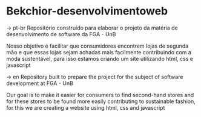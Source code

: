 # Bekchior-desenvolvimentoweb

-> pt-br
Repositório construído para elaborar o projeto da matéria de desenvolvimento de software da FGA - UnB

Nosso objetivo é facilitar que consumidores encontrem lojas de segunda mão e que essas lojas sejam achadas mais facilmente contribuindo com a moda sustentável, para isso estamos criando um site utilizando html, css e javascript

-> en
Repository built to prepare the project for the subject of software development at FGA - UnB

Our goal is to make it easier for consumers to find second-hand stores and for these stores to be found more easily contributing to sustainable fashion, for this we are creating a website using html, css and javascript